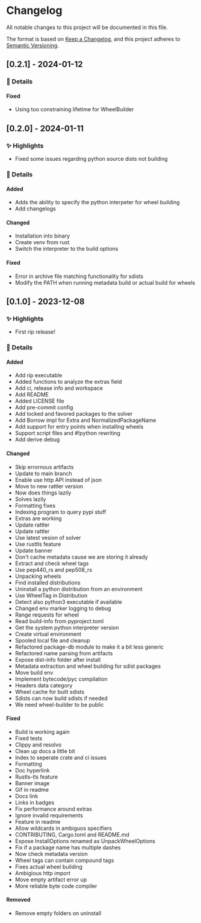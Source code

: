 # Changelog

All notable changes to this project will be documented in this file.

The format is based on [Keep a Changelog](https://keepachangelog.com/en/1.0.0/),
and this project adheres to [Semantic Versioning](https://semver.org/spec/v2.0.0.html).

## [0.2.1] - 2024-01-12

### 📃 Details

#### Fixed
- Using too constraining lifetime for WheelBuilder

## [0.2.0] - 2024-01-11
### ✨ Highlights

- Fixed some issues regarding python source dists not building

### 📃 Details

#### Added
- Adds the ability to specify the python interpeter for wheel building
- Add changelogs

#### Changed
- Installation into binary
- Create venv from rust
- Switch the interpreter to the build options

#### Fixed
- Error in archive file matching functionality for sdists
- Modify the PATH when running metadata build or actual build for wheels

## [0.1.0] - 2023-12-08
### ✨ Highlights

- First rip release!

### 📃 Details

#### Added
- Add rip executable
- Added functions to analyze the extras field
- Add ci, release info and workspace
- Add README
- Added LICENSE file
- Add pre-commit config
- Add locked and favored packages to the solver
- Add Borrow impl for Extra and NormalizedPackageName
- Add support for entry points when installing wheels
- Support script files and #!python rewriting
- Add derive debug

#### Changed
- Skip errornous artifacts
- Update to main branch
- Enable use http API instead of json
- Move to new rattler version
- Now does things lazily
- Solves lazily
- Formatting fixes
- Indexing program to query pypi stuff
- Extras are working
- Update rattler
- Update rattler
- Use latest vesion of solver
- Use rusttls feature
- Update banner
- Don't cache metadata cause we are storing it already
- Extract and check wheel tags
- Use pep440_rs and pep508_rs
- Unpacking wheels
- Find installed distributions
- Uninstall a python distribution from an environment
- Use WheelTag in Distribution
- Detect also python3 executable if available
- Changed env marker logging to debug
- Range requests for wheel
- Read build-info from pyproject.toml
- Get the system python interpreter version
- Create virtual environment
- Spooled local file and cleanup
- Refactored package-db module to make it a bit less generic
- Refactored name parsing from artifacts
- Expose dist-info folder after install
- Metadata extraction and wheel building for sdist packages
- Move build env
- Implement bytecode/pyc compilation
- Headers data category
- Wheel cache for built sdists
- Sdists can now build sdists if needed
- We need wheel-builder to be public

#### Fixed
- Build is working again
- Fixed tests
- Clippy and resolvo
- Clean up docs a little bit
- Index to seperate crate and ci issues
- Formatting
- Doc hyperlink
- Rustls-tls feature
- Banner image
- Gif in readme
- Docs link
- Links in badges
- Fix performance around extras
- Ignore invalid requirements
- Feature in readme
- Allow wildcards in ambiguos specifiers
- CONTRIBUTING, Cargo.toml and README.md
- Expose InstallOptions renamed as UnpackWheelOptions
- Fix if a package name has multiple dashes
- Now check metadata version
- Wheel tags can contain compound tags
- Fixes actual wheel building
- Ambigious http import
- Move empty artifact error up
- More reliable byte code compiler

#### Removed
- Remove empty folders on uninstall
